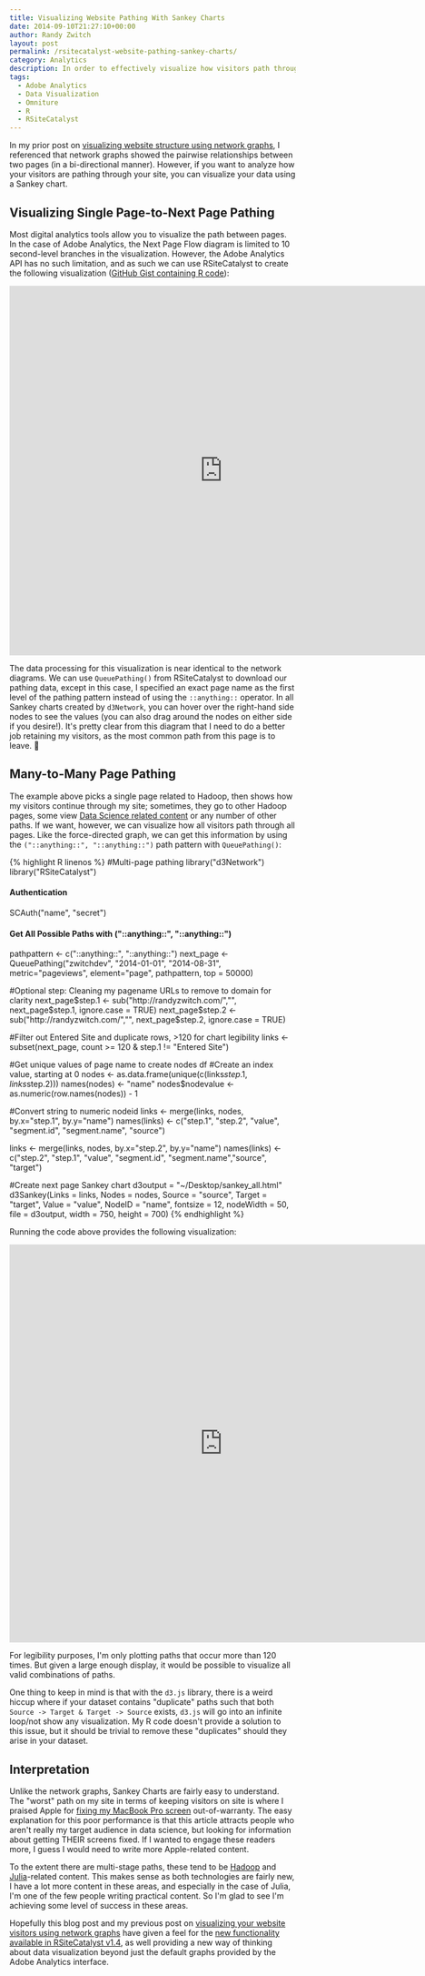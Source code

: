 ```yaml
---
title: Visualizing Website Pathing With Sankey Charts
date: 2014-09-10T21:27:10+00:00
author: Randy Zwitch
layout: post
permalink: /rsitecatalyst-website-pathing-sankey-charts/
category: Analytics
description: In order to effectively visualize how visitors path through your website, you can use a Sankey diagram. Here's how to do it using RSiteCatalyst and d3Network.
tags:
  - Adobe Analytics
  - Data Visualization
  - Omniture
  - R
  - RSiteCatalyst
---
```

In my prior post on [visualizing website structure using network graphs](http://randyzwitch.com/rsitecatalyst-d3-network-graphs/ "Visualizing Website Structure With Network Graphs"), I referenced that network graphs showed the pairwise relationships between two pages (in a bi-directional manner). However, if you want to analyze how your visitors are pathing through your site, you can visualize your data using a Sankey chart.

## Visualizing Single Page-to-Next Page Pathing

Most digital analytics tools allow you to visualize the path between pages. In the case of Adobe Analytics, the Next Page Flow diagram is limited to 10 second-level branches in the visualization. However, the Adobe Analytics API has no such limitation, and as such we can use RSiteCatalyst to create the following visualization ([GitHub Gist containing R code](https://gist.github.com/randyzwitch/008be202b94bde7c4359)):

<iframe src="http://randyzwitch.com/wp-content/uploads/2014/09/sankey.html" width="750" height="650" frameborder="0" scrolling="no"></iframe>

The data processing for this visualization is near identical to the network diagrams. We can use `QueuePathing()` from RSiteCatalyst to download our pathing data, except in this case, I specified an exact page name as the first level of the pathing pattern instead of using the `::anything::` operator. In all Sankey charts created by `d3Network`, you can hover over the right-hand side nodes to see the values (you can also drag around the nodes on either side if you desire!). It's pretty clear from this diagram that I need to do a better job retaining my visitors, as the most common path from this page is to leave. 🙁

## Many-to-Many Page Pathing

The example above picks a single page related to Hadoop, then shows how my visitors continue through my site; sometimes, they go to other Hadoop pages, some view <a title="Data Science content" href="http://randyzwitch.com/#DataScience" target="_blank">Data Science related content</a> or any number of other paths. If we want, however, we can visualize how all visitors path through all pages. Like the force-directed graph, we can get this information by using the `("::anything::", "::anything::")` path pattern with `QueuePathing()`:

{% highlight R linenos %}
#Multi-page pathing
library("d3Network")
library("RSiteCatalyst")

#### Authentication
SCAuth("name", "secret")

#### Get All Possible Paths with ("::anything::", "::anything::")
pathpattern <- c("::anything::", "::anything::")
next_page <- QueuePathing("zwitchdev",
                          "2014-01-01",
                          "2014-08-31",
                          metric="pageviews",
                          element="page",
                          pathpattern,
                          top = 50000)

#Optional step: Cleaning my pagename URLs to remove to domain for clarity
next_page$step.1 <- sub("http://randyzwitch.com/","",
                        next_page$step.1, ignore.case = TRUE)
next_page$step.2 <- sub("http://randyzwitch.com/","",
                        next_page$step.2, ignore.case = TRUE)

#Filter out Entered Site and duplicate rows, >120 for chart legibility
links <- subset(next_page, count >= 120 & step.1 != "Entered Site")

#Get unique values of page name to create nodes df
#Create an index value, starting at 0
nodes <- as.data.frame(unique(c(links$step.1, links$step.2)))
names(nodes) <- "name"
nodes$nodevalue <- as.numeric(row.names(nodes)) - 1

#Convert string to numeric nodeid
links <- merge(links, nodes, by.x="step.1", by.y="name")
names(links) <- c("step.1", "step.2", "value", "segment.id", "segment.name", "source")

links <- merge(links, nodes, by.x="step.2", by.y="name")
names(links) <- c("step.2", "step.1", "value", "segment.id", "segment.name","source", "target")

#Create next page Sankey chart
d3output = "~/Desktop/sankey_all.html"
d3Sankey(Links = links, Nodes = nodes, Source = "source",
         Target = "target", Value = "value", NodeID = "name",
         fontsize = 12, nodeWidth = 50, file = d3output, width = 750, height = 700)
{% endhighlight %}

Running the code above provides the following visualization:

<iframe src="http://randyzwitch.com/wp-content/uploads/2014/09/sankey_all1.html" width="750" height="700" frameborder="0" scrolling="no"></iframe>

For legibility purposes, I'm only plotting paths that occur more than 120 times. But given a large enough display, it would be possible to visualize all valid combinations of paths.

One thing to keep in mind is that with the `d3.js` library, there is a weird hiccup where if your dataset contains "duplicate" paths such that both `Source -> Target & Target -> Source` exists, `d3.js` will go into an infinite loop/not show any visualization. My R code doesn't provide a solution to this issue, but it should be trivial to remove these "duplicates" should they arise in your dataset.

## Interpretation

Unlike the network graphs, Sankey Charts are fairly easy to understand. The "worst" path on my site in terms of keeping visitors on site is where I praised Apple for [fixing my MacBook Pro screen](http://randyzwitch.com/broken-macbook-pro-hinge-fixed-free/) out-of-warranty. The easy explanation for this poor performance is that this article attracts people who aren't really my target audience in data science, but looking for information about getting THEIR screens fixed. If I wanted to engage these readers more, I guess I would need to write more Apple-related content.

To the extent there are multi-stage paths, these tend to be [Hadoop](http://randyzwitch.com/tags/#hadoop) and [Julia](http://randyzwitch.com/tags/#julia)-related content. This makes sense as both technologies are fairly new, I have a lot more content in these areas, and especially in the case of Julia, I'm one of the few people writing practical content. So I'm glad to see I'm achieving some level of success in these areas.

Hopefully this blog post and my previous post on [visualizing your website visitors using network graphs](http://randyzwitch.com/rsitecatalyst-d3-network-graphs/) have given a feel for the [new functionality available in RSiteCatalyst v1.4](http://randyzwitch.com/rsitecatalyst-version-1-4-release-notes/), as well providing a new way of thinking about data visualization beyond just the default graphs provided by the Adobe Analytics interface.
